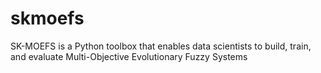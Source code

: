 # skmoefs
SK-MOEFS is a Python toolbox that enables data scientists to build, train, and evaluate Multi-Objective Evolutionary Fuzzy Systems
